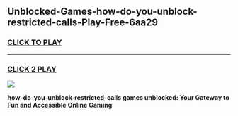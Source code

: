 
## Unblocked-Games-how-do-you-unblock-restricted-calls-Play-Free-6aa29
<h3>
<a href="https://premium76.site?title=how-do-you-unblock-restricted-calls&ref=18A1">CLICK TO PLAY</a></h3>
<hr>

<h3>
<a href="https://premium76.site?title=how-do-you-unblock-restricted-calls&ref=18A1">CLICK 2 PLAY</a>
  
</h3>

<a href="https://premium76.site?title=how-do-you-unblock-restricted-calls&ref=18A1"><img src="https://clearcache.store/games.png"></a>


**how-do-you-unblock-restricted-calls games unblocked: Your Gateway to Fun and Accessible Online Gaming**
